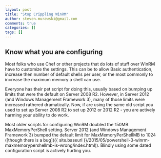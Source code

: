 ```yaml
---
layout: post
title: "Stop Crippling WinRM"
author: steven.murawski@gmail.com
comments: true
categories: []
tags: []
---
```


## Know what you are configuring

Most folks who use Chef or other projects that do lots of stuff over WinRM have to customize the settings.  This can be to allow Basic authentication, increase then number of default shells per user, or the most commonly to increase the maximum memory a shell can use.

Everyone has their pet script for doing this, usually based on bumping up limits that were the default on Server 2008 R2.  However, in Server 2012 (and Windows Management Framework 3), many of those limits were increased rathered dramatically.  Now, if are using the same old script you used to set up Server 2008 R2 to set up 2012 or 2012 R2 - you are actively harming your ability to do work.

Most older scripts for configuring WinRM doubled the 150MB MaxMemoryPerShell setting.  Server 2012 (and Windows Management Framework 3) bumped the default limit for MaxMemoryPerShellMB to 1024 ([though there is a bug]({{ site.baseurl }}/2015/05/powershell-3-winrm-maxmemorypershellmb-is-wrong/index.html)).  Blindly using some dated configuration script is actively hurting you.
